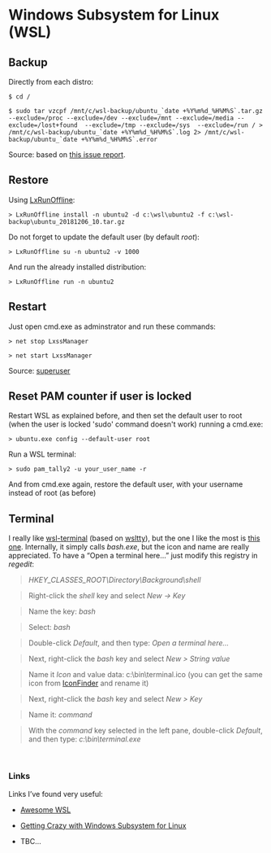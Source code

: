 Windows Subsystem for Linux (WSL)
=================================

Backup
------

Directly from each distro:

~~~~~~~~~~~~~~~~~~~~~~~~~~~~~~~~~~~~~~~~~~~~~~~~~~~~~~~~~~~~~~~~~~~~~~~~~~~~~~~~
$ cd /
~~~~~~~~~~~~~~~~~~~~~~~~~~~~~~~~~~~~~~~~~~~~~~~~~~~~~~~~~~~~~~~~~~~~~~~~~~~~~~~~

~~~~~~~~~~~~~~~~~~~~~~~~~~~~~~~~~~~~~~~~~~~~~~~~~~~~~~~~~~~~~~~~~~~~~~~~~~~~~~~~
$ sudo tar vzcpf /mnt/c/wsl-backup/ubuntu_`date +%Y%m%d_%H%M%S`.tar.gz --exclude=/proc --exclude=/dev --exclude=/mnt --exclude=/media --exclude=/lost+found  --exclude=/tmp --exclude=/sys  --exclude=/run / > /mnt/c/wsl-backup/ubuntu_`date +%Y%m%d_%H%M%S`.log 2> /mnt/c/wsl-backup/ubuntu_`date +%Y%m%d_%H%M%S`.error
~~~~~~~~~~~~~~~~~~~~~~~~~~~~~~~~~~~~~~~~~~~~~~~~~~~~~~~~~~~~~~~~~~~~~~~~~~~~~~~~

Source: based on [this issue
report](https://github.com/DDoSolitary/LxRunOffline/issues/29).

Restore
-------

Using [LxRunOffline](https://github.com/DDoSolitary/LxRunOffline):

~~~~~~~~~~~~~~~~~~~~~~~~~~~~~~~~~~~~~~~~~~~~~~~~~~~~~~~~~~~~~~~~~~~~~~~~~~~~~~~~
> LxRunOffline install -n ubuntu2 -d c:\wsl\ubuntu2 -f c:\wsl-backup\ubuntu_20181206_10.tar.gz
~~~~~~~~~~~~~~~~~~~~~~~~~~~~~~~~~~~~~~~~~~~~~~~~~~~~~~~~~~~~~~~~~~~~~~~~~~~~~~~~

Do not forget to update the default user (by default *root*):

~~~~~~~~~~~~~~~~~~~~~~~~~~~~~~~~~~~~~~~~~~~~~~~~~~~~~~~~~~~~~~~~~~~~~~~~~~~~~~~~
> LxRunOffline su -n ubuntu2 -v 1000
~~~~~~~~~~~~~~~~~~~~~~~~~~~~~~~~~~~~~~~~~~~~~~~~~~~~~~~~~~~~~~~~~~~~~~~~~~~~~~~~

And run the already installed distribution:

~~~~~~~~~~~~~~~~~~~~~~~~~~~~~~~~~~~~~~~~~~~~~~~~~~~~~~~~~~~~~~~~~~~~~~~~~~~~~~~~
> LxRunOffline run -n ubuntu2
~~~~~~~~~~~~~~~~~~~~~~~~~~~~~~~~~~~~~~~~~~~~~~~~~~~~~~~~~~~~~~~~~~~~~~~~~~~~~~~~

Restart
-------

Just open cmd.exe as adminstrator and run these commands:

~~~~~~~~~~~~~~~~~~~~~~~~~~~~~~~~~~~~~~~~~~~~~~~~~~~~~~~~~~~~~~~~~~~~~~~~~~~~~~~~
> net stop LxssManager
~~~~~~~~~~~~~~~~~~~~~~~~~~~~~~~~~~~~~~~~~~~~~~~~~~~~~~~~~~~~~~~~~~~~~~~~~~~~~~~~

~~~~~~~~~~~~~~~~~~~~~~~~~~~~~~~~~~~~~~~~~~~~~~~~~~~~~~~~~~~~~~~~~~~~~~~~~~~~~~~~
> net start LxssManager
~~~~~~~~~~~~~~~~~~~~~~~~~~~~~~~~~~~~~~~~~~~~~~~~~~~~~~~~~~~~~~~~~~~~~~~~~~~~~~~~

Source:
[superuser](https://superuser.com/questions/1126721/rebooting-ubuntu-on-windows-without-rebooting-windows/1347725)

Reset PAM counter if user is locked
-----------------------------------

Restart WSL as explained before, and then set the default user to root (when the user is locked 'sudo' command doesn't work) running a cmd.exe:

~~~~~~~~~~~~~~~~~~~~~~~~~~~~~~~~~~~~~~~~~~~~~~~~~~~~~~~~~~~~~~~~~~~~~~~~~~~~~~~~
> ubuntu.exe config --default-user root
~~~~~~~~~~~~~~~~~~~~~~~~~~~~~~~~~~~~~~~~~~~~~~~~~~~~~~~~~~~~~~~~~~~~~~~~~~~~~~~~

Run a WSL terminal:

~~~~~~~~~~~~~~~~~~~~~~~~~~~~~~~~~~~~~~~~~~~~~~~~~~~~~~~~~~~~~~~~~~~~~~~~~~~~~~~~
> sudo pam_tally2 -u your_user_name -r
~~~~~~~~~~~~~~~~~~~~~~~~~~~~~~~~~~~~~~~~~~~~~~~~~~~~~~~~~~~~~~~~~~~~~~~~~~~~~~~~

And from cmd.exe again, restore the default user, with your username instead of root (as before)

Terminal
--------

I really like [wsl-terminal](https://github.com/goreliu/wsl-terminal) (based on
[wsltty](https://github.com/mintty/wsltty)), but the one I like the most is
[this one](bin/terminal.exe). Internally, it simply calls *bash.exe*, but the
icon and name are really appreciated. To have a “Open a terminal here...” just
modify this registry in *regedit*:

>   *HKEY_CLASSES_ROOT\\Directory\\Background\\shell*

>   Right-click the *shell* key and select *New -\> Key*

>   Name the key: *bash*

>   Select: *bash*

>   Double-click *Default*, and then type: *Open a terminal here...*

>   Next, right-click the *bash* key and select *New \> String value*

>   Name it *Icon* and value data: c:\\bin\\terminal.ico (you can get the same
>   icon from
>   [IconFinder](https://www.iconfinder.com/icons/111238/red_soda_terminal_icon)
>   and rename it)

>   Next, right-click the *bash* key and select *New \> Key*

>   Name it: *command*

>   With the *command* key selected in the left pane, double-click *Default*,
>   and then type: *c:\\bin\\terminal.exe*

 

### Links

Links I’ve found very useful:

-   [Awesome WSL](https://github.com/sirredbeard/Awesome-WSL)

-   [Getting Crazy with Windows Subsystem for
    Linux](https://brianketelsen.com/getting-crazy-with-windows-subsystem-for-linux/)

-   TBC...
